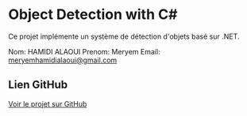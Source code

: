 ﻿# Object Detection with C#

Ce projet implémente un système de détection d'objets basé sur .NET.

Nom: HAMIDI ALAOUI 
Prenom: Meryem 
Email: meryemhamidialaoui@gmail.com
## Lien GitHub
[Voir le projet sur GitHub](https://github.com/meryemha/meryem-hamidialaoui-ObjectDetection.git)

